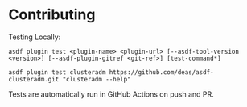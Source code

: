 # Contributing

Testing Locally:

```shell
asdf plugin test <plugin-name> <plugin-url> [--asdf-tool-version <version>] [--asdf-plugin-gitref <git-ref>] [test-command*]

asdf plugin test clusteradm https://github.com/deas/asdf-clusteradm.git "clusteradm --help"
```

Tests are automatically run in GitHub Actions on push and PR.
